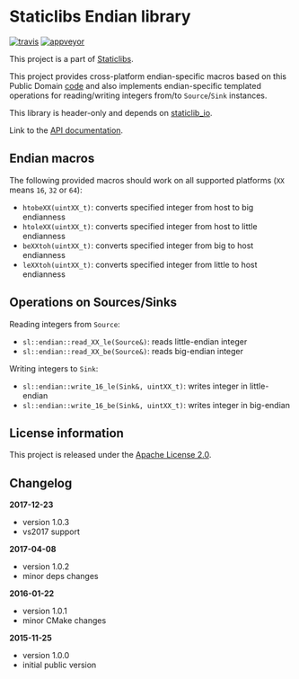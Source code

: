 Staticlibs Endian library
=========================

[![travis](https://travis-ci.org/staticlibs/staticlib_endian.svg?branch=master)](https://travis-ci.org/staticlibs/staticlib_endian)
[![appveyor](https://ci.appveyor.com/api/projects/status/github/staticlibs/staticlib_endian?svg=true)](https://ci.appveyor.com/project/staticlibs/staticlib-endian)

This project is a part of [Staticlibs](http://staticlibs.net/).

This project provides cross-platform endian-specific macros based on this Public Domain 
[code](https://gist.github.com/panzi/6856583) and also implements endian-specific templated
operations for reading/writing integers from/to `Source`/`Sink` instances.

This library is header-only and depends on [staticlib_io](https://github.com/staticlibs/staticlib_io.git).

Link to the [API documentation](http://staticlibs.github.io/staticlib_endian/docs/html/namespacestaticlib_1_1endian.html).

Endian macros
-------------

The following provided macros should work on all supported platforms (`XX` means `16`, `32` or `64`):

 - `htobeXX(uintXX_t)`: converts specified integer from host to big endianness
 - `htoleXX(uintXX_t)`: converts specified integer from host to little endianness
 - `beXXtoh(uintXX_t)`: converts specified integer from big to host endianness
 - `leXXtoh(uintXX_t)`: converts specified integer from little to host endianness

Operations on Sources/Sinks
---------------------------

Reading integers from `Source`:

 - `sl::endian::read_XX_le(Source&)`: reads little-endian integer
 - `sl::endian::read_XX_be(Source&)`: reads big-endian integer

Writing integers to `Sink`:

 - `sl::endian::write_16_le(Sink&, uintXX_t)`: writes integer in little-endian
 - `sl::endian::write_16_be(Sink&, uintXX_t)`: writes integer in big-endian

License information
-------------------

This project is released under the [Apache License 2.0](http://www.apache.org/licenses/LICENSE-2.0).

Changelog
---------

**2017-12-23**
 * version 1.0.3
 * vs2017 support

**2017-04-08**
 * version 1.0.2
 * minor deps changes

**2016-01-22**

 * version 1.0.1
 * minor CMake changes

**2015-11-25**

 * version 1.0.0
 * initial public version
